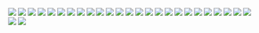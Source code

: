 ![](附件/Pasted%20image%2020251013220752.png)
![](附件/Pasted%20image%2020251013220808.png)
![](附件/Pasted%20image%2020251013220821.png)
![](附件/Pasted%20image%2020251013220836.png)
![](附件/Pasted%20image%2020251013221102.png)
![](附件/Pasted%20image%2020251013221115.png)
![](附件/Pasted%20image%2020251013221132.png)
![](附件/Pasted%20image%2020251013221146.png)
![](附件/Pasted%20image%2020251013221157.png)
![](附件/Pasted%20image%2020251013221216.png)
![](附件/Pasted%20image%2020251013221234.png)
![](附件/Pasted%20image%2020251013221253.png)
![](附件/Pasted%20image%2020251013221306.png)
![](附件/Pasted%20image%2020251013221320.png)
![](附件/Pasted%20image%2020251013221334.png)
![](附件/Pasted%20image%2020251013221349.png)
![](附件/Pasted%20image%2020251013221402.png)
![](附件/Pasted%20image%2020251013221418.png)
![](附件/Pasted%20image%2020251013221430.png)
![](附件/Pasted%20image%2020251013221443.png)
![](附件/Pasted%20image%2020251013221457.png)
![](附件/Pasted%20image%2020251013221511.png)
![](附件/Pasted%20image%2020251013221523.png)
![](附件/Pasted%20image%2020251013221539.png)
![](附件/Pasted%20image%2020251013221559.png)
![](附件/Pasted%20image%2020251013221620.png)
![](附件/Pasted%20image%2020251013221632.png)
